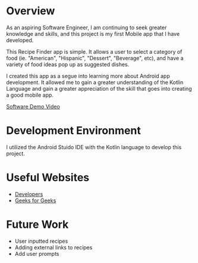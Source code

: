 # Overview

As an aspiring Software Engineer, I am continuing to seek greater knowledge and skills, and this project is my first Mobile app that I have developed.

This Recipe Finder app is simple. It allows a user to select a category of food (ie. "American", "Hispanic", "Dessert", "Beverage", etc), and have a variety of food ideas pop up as suggested dishes.

I created this app as a segue into learning more about Android app development. It allowed me to gain a greater understanding of the Kotlin Language and gain a greater appreciation of the skill that goes into 
creating a good mobile app.

[Software Demo Video](https://youtu.be/qebusib3S1Y)

# Development Environment

I utilized the Android Stuido IDE with the Kotlin language to develop this project.


# Useful Websites

* [Developers](https://developer.android.com/)
* [Geeks for Geeks](https://www.geeksforgeeks.org/how-to-add-image-to-drawable-folder-in-android-studio/)

# Future Work

* User inputted recipes
* Adding external links to recipes
* Add user prompts
